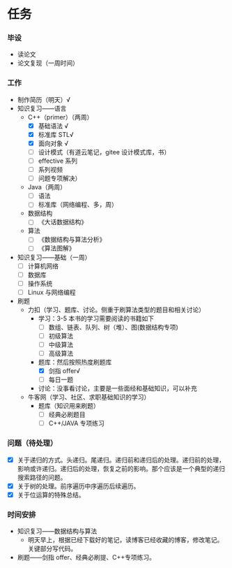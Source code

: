 # 任务

### 毕设

- 读论文
- 论文复现（一周时间）

### 工作

- 制作简历（明天）√
- 知识复习——语言
  - C++（primer）（两周）
    - [x] 基础语法 √
    - [x] 标准库 STL√
    - [x] 面向对象 √
    - [ ] 设计模式（有道云笔记，gitee 设计模式库，书）
    - [ ] effective 系列
    - [ ] 系列视频
    - [ ] 问题专项解决）
  - Java（两周）
    - [ ] 语法
    - [ ] 标准库（网络编程、多，周）
  - 数据结构
    - [ ] 《大话数据结构》
  - 算法
    - [ ] 《数据结构与算法分析》
    - [ ] 《算法图解》
- 知识复习——基础（一周）
  - [ ] 计算机网络
  - [ ] 数据库
  - [ ] 操作系统
  - [ ] Linux 与网络编程

- 刷题
  - 力扣（学习、题库、讨论。侧重于刷算法类型的题目和相关讨论）
    - 学习：3-5 本书的学习需要阅读的书籍如下
      - [ ] 数组、链表、队列、树（堆）、图(数据结构专项)
      - [ ] 初级算法
      - [ ] 中级算法
      - [ ] 高级算法
    - 题库：然后按照热度刷题库
      - [X] 剑指 offer√
      - [ ] 每日一题
    - 讨论：没事看讨论，主要是一些面经和基础知识，可以补充
  - 牛客网（学习、社区、求职基础知识的学习）
    - 题库（知识用来刷题）
      - [ ] 经典必刷题目
      - [ ] C++/JAVA 专项练习

### 问题（待处理）

- [x] 关于递归的方式。头递归。尾递归。递归前和递归后的处理。递归前的处理，影响或许递归。递归后的处理，恢复之前的影响。那个应该是一个典型的递归搜索路径的问题。
- [x] 关于树的处理。前序遍历中序遍历后续遍历。
- [x] 关于位运算的特殊总结。

### 时间安排

- 知识复习——数据结构与算法
  - 明天早上，根据已经下载好的笔记，读博客已经收藏的博客，修改笔记。关键部分写代码。
- 刷题——剑指 offer、经典必刷提、C++专项练习。
